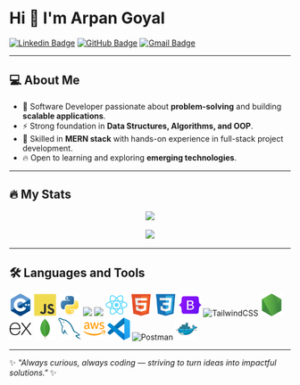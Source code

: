 # Hi 👋 I'm Arpan Goyal  

[![Linkedin Badge](https://img.shields.io/badge/-Arpan%20Goyal-blue?style=flat&logo=Linkedin&logoColor=white&link=https://www.linkedin.com/in/arpan-goyal-9a71b8287/)](https://www.linkedin.com/in/arpan-goyal-9a71b8287/) 
[![GitHub Badge](https://img.shields.io/badge/-arpn--Goyal-black?style=flat&logo=github&logoColor=white&link=https://github.com/arpn-Goyal)](https://github.com/arpn-Goyal) 
[![Gmail Badge](https://img.shields.io/badge/-arpangoyal95@gmail.com-c14438?style=flat&logo=Gmail&logoColor=white&link=mailto:arpangoyal95@gmail.com)](mailto:arpangoyal95@gmail.com)  

---

## 💻 About Me  

- 🚀 Software Developer passionate about **problem-solving** and building **scalable applications**.  
- ⚡ Strong foundation in **Data Structures, Algorithms, and OOP**.  
- 🌱 Skilled in **MERN stack** with hands-on experience in full-stack project development.  
- 🔥 Open to learning and exploring **emerging technologies**.  

---
## 🔥 My Stats

<p align="center">
  <img src="https://github-readme-stats.vercel.app/api?username=arpn-Goyal&show_icons=true&theme=tokyonight&hide_title=true&hide_border=true&rank_icon=github&include_all_commits=false&count_private=false" height="160" />
</p>

<p align="center">
  <img src="https://streak-stats.demolab.com?user=arpn-Goyal&theme=tokyonight&date_format=j%20M%5B%20Y%5D&mode=weekly&exclude_days=Sun" height="160" />
</p>

---
## 🛠️ Languages and Tools  

<p>
  <!-- Languages -->
  <img src="https://raw.githubusercontent.com/devicons/devicon/master/icons/cplusplus/cplusplus-original.svg" width="40"/> 
  <img src="https://raw.githubusercontent.com/devicons/devicon/master/icons/javascript/javascript-original.svg" width="40"/> 
  <img src="https://raw.githubusercontent.com/devicons/devicon/master/icons/python/python-original.svg" width="40"/> 

  <!-- Core -->
  <img src="https://cdn.jsdelivr.net/gh/devicons/devicon/icons/git/git-original.svg" width="40"/>
  <img src="https://cdn.jsdelivr.net/gh/devicons/devicon/icons/github/github-original.svg" width="40"/> 

  <!-- Frontend -->
  <img src="https://raw.githubusercontent.com/devicons/devicon/master/icons/react/react-original.svg" width="40"/> 
  <img src="https://raw.githubusercontent.com/devicons/devicon/master/icons/html5/html5-original.svg" width="40"/> 
  <img src="https://raw.githubusercontent.com/devicons/devicon/master/icons/css3/css3-original.svg" width="40"/> 
  <img src="https://raw.githubusercontent.com/devicons/devicon/master/icons/bootstrap/bootstrap-original.svg" width="40"/> 
  <img src="https://avatars.githubusercontent.com/u/67109815?s=200&v=4" width="40" title="TailwindCSS"/>  

  <!-- Backend -->
  <img src="https://raw.githubusercontent.com/devicons/devicon/master/icons/nodejs/nodejs-original.svg" width="40"/> 
  <img src="https://raw.githubusercontent.com/devicons/devicon/master/icons/express/express-original.svg" width="40"/> 

  <!-- Database -->
  <img src="https://raw.githubusercontent.com/devicons/devicon/master/icons/mongodb/mongodb-original.svg" width="40"/> 
  <img src="https://raw.githubusercontent.com/devicons/devicon/master/icons/mysql/mysql-original.svg" width="40"/> 

  <!-- Tools -->
  <img src="https://raw.githubusercontent.com/devicons/devicon/master/icons/amazonwebservices/amazonwebservices-plain-wordmark.svg" width="40"/> 
  <img src="https://raw.githubusercontent.com/devicons/devicon/master/icons/vscode/vscode-original.svg" width="40"/> 
  <img src="https://avatars.githubusercontent.com/u/32372333?s=200&v=4" width="40" title="Postman"/> 
  <img src="https://raw.githubusercontent.com/devicons/devicon/master/icons/docker/docker-original.svg" width="40"/> 
</p>

---

✨ *"Always curious, always coding — striving to turn ideas into impactful solutions."* ✨
